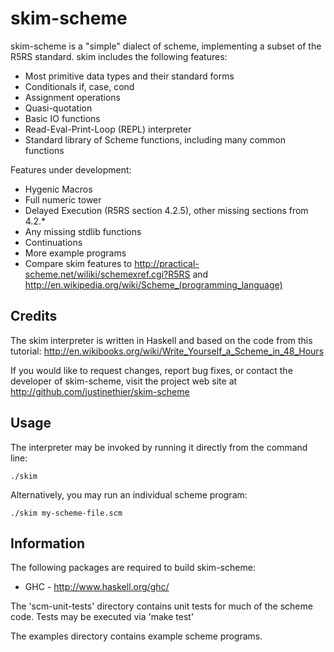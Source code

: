 skim-scheme
===========
skim-scheme is a "simple" dialect of scheme, implementing a subset of the R5RS standard. skim includes the following features:

- Most primitive data types and their standard forms
- Conditionals if, case, cond
- Assignment operations
- Quasi-quotation
- Basic IO functions
- Read-Eval-Print-Loop (REPL) interpreter
- Standard library of Scheme functions, including many common functions

Features under development:

- Hygenic Macros
- Full numeric tower
- Delayed Execution (R5RS section 4.2.5), other missing sections from 4.2.*
- Any missing stdlib functions
- Continuations
- More example programs
- Compare skim features to <http://practical-scheme.net/wiliki/schemexref.cgi?R5RS> and <http://en.wikipedia.org/wiki/Scheme_(programming_language)>

Credits
-------

The skim interpreter is written in Haskell and based on the code from this tutorial: <http://en.wikibooks.org/wiki/Write_Yourself_a_Scheme_in_48_Hours>

If you would like to request changes, report bug fixes, or contact the developer of skim-scheme, visit the project web site at <http://github.com/justinethier/skim-scheme>

Usage
-----

The interpreter may be invoked by running it directly from the command line:

    ./skim

Alternatively, you may run an individual scheme program:

    ./skim my-scheme-file.scm


Information
------------

The following packages are required to build skim-scheme:

- GHC - http://www.haskell.org/ghc/

The 'scm-unit-tests' directory contains unit tests for much of the scheme code. Tests may be executed via 'make test'

The examples directory contains example scheme programs.
